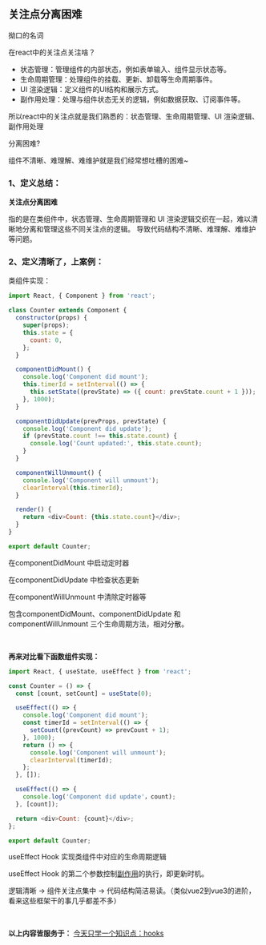 ## 关注点分离困难
拗口的名词

在react中的关注点关注啥？

* 状态管理：管理组件的内部状态，例如表单输入、组件显示状态等。
* 生命周期管理：处理组件的挂载、更新、卸载等生命周期事件。
* UI 渲染逻辑：定义组件的UI结构和展示方式。
* 副作用处理：处理与组件状态无关的逻辑，例如数据获取、订阅事件等。

所以react中的关注点就是我们熟悉的：状态管理、生命周期管理、UI 渲染逻辑、副作用处理

分离困难?

组件不清晰、难理解、难维护就是我们经常想吐槽的困难~

### 1、定义总结：

**关注点分离困难**

指的是在类组件中，状态管理、生命周期管理和 UI 渲染逻辑交织在一起，难以清晰地分离和管理这些不同关注点的逻辑。
导致代码结构不清晰、难理解、难维护等问题。

### 2、定义清晰了，上案例：

类组件实现：
```javascript
import React, { Component } from 'react';

class Counter extends Component {
  constructor(props) {
    super(props);
    this.state = {
      count: 0,
    };
  }

  componentDidMount() {
    console.log('Component did mount');
    this.timerId = setInterval(() => {
      this.setState((prevState) => ({ count: prevState.count + 1 }));
    }, 1000);
  }

  componentDidUpdate(prevProps, prevState) {
    console.log('Component did update');
    if (prevState.count !== this.state.count) {
      console.log('Count updated:', this.state.count);
    }
  }

  componentWillUnmount() {
    console.log('Component will unmount');
    clearInterval(this.timerId);
  }

  render() {
    return <div>Count: {this.state.count}</div>;
  }
}

export default Counter;

```

在componentDidMount 中启动定时器

在componentDidUpdate 中检查状态更新

在componentWillUnmount 中清除定时器等

包含componentDidMount、componentDidUpdate 和 componentWillUnmount 三个生命周期方法，相对分散。

<br/>

**再来对比看下函数组件实现：**
```javascript
import React, { useState, useEffect } from 'react';

const Counter = () => {
  const [count, setCount] = useState(0);

  useEffect(() => {
    console.log('Component did mount');
    const timerId = setInterval(() => {
      setCount((prevCount) => prevCount + 1);
    }, 1000);
    return () => {
      console.log('Component will unmount');
      clearInterval(timerId);
    };
  }, []);

  useEffect(() => {
    console.log('Component did update'，count);
  }, [count]);

  return <div>Count: {count}</div>;
};

export default Counter;

```

useEffect Hook 实现类组件中对应的生命周期逻辑

useEffect Hook 的第二个参数控制[副作用](https://github.com/yang1212/collection-about/issues/63)的执行，即更新时机。

逻辑清晰 -> 组件关注点集中 -> 代码结构简洁易读。（类似vue2到vue3的进阶，看来这些框架干的事几乎都差不多）


<br/>

**以上内容皆服务于：** [今天只学一个知识点：hooks](https://github.com/yang1212/collection-about/issues/59) 
